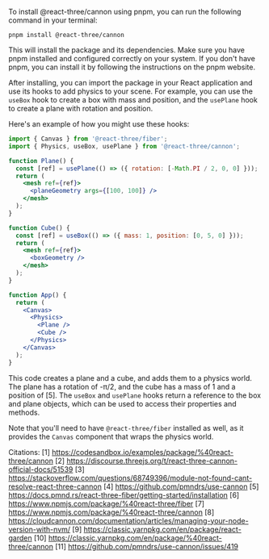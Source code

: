 To install @react-three/cannon using pnpm, you can run the following command in your terminal:

```
pnpm install @react-three/cannon
```

This will install the package and its dependencies. Make sure you have pnpm installed and configured correctly on your system. If you don't have pnpm, you can install it by following the instructions on the pnpm website.

After installing, you can import the package in your React application and use its hooks to add physics to your scene. For example, you can use the `useBox` hook to create a box with mass and position, and the `usePlane` hook to create a plane with rotation and position.

Here's an example of how you might use these hooks:
```jsx
import { Canvas } from '@react-three/fiber';
import { Physics, useBox, usePlane } from '@react-three/cannon';

function Plane() {
  const [ref] = usePlane(() => ({ rotation: [-Math.PI / 2, 0, 0] }));
  return (
    <mesh ref={ref}>
      <planeGeometry args={[100, 100]} />
    </mesh>
  );
}

function Cube() {
  const [ref] = useBox(() => ({ mass: 1, position: [0, 5, 0] }));
  return (
    <mesh ref={ref}>
      <boxGeometry />
    </mesh>
  );
}

function App() {
  return (
    <Canvas>
      <Physics>
        <Plane />
        <Cube />
      </Physics>
    </Canvas>
  );
}
```
This code creates a plane and a cube, and adds them to a physics world. The plane has a rotation of -π/2, and the cube has a mass of 1 and a position of [5]. The `useBox` and `usePlane` hooks return a reference to the box and plane objects, which can be used to access their properties and methods.

Note that you'll need to have `@react-three/fiber` installed as well, as it provides the `Canvas` component that wraps the physics world.

Citations:
[1] https://codesandbox.io/examples/package/%40react-three/cannon
[2] https://discourse.threejs.org/t/react-three-cannon-official-docs/51539
[3] https://stackoverflow.com/questions/68749396/module-not-found-cant-resolve-react-three-cannon
[4] https://github.com/pmndrs/use-cannon
[5] https://docs.pmnd.rs/react-three-fiber/getting-started/installation
[6] https://www.npmjs.com/package/%40react-three/fiber
[7] https://www.npmjs.com/package/%40react-three/cannon
[8] https://cloudcannon.com/documentation/articles/managing-your-node-version-with-nvm/
[9] https://classic.yarnpkg.com/en/package/react-garden
[10] https://classic.yarnpkg.com/en/package/%40react-three/cannon
[11] https://github.com/pmndrs/use-cannon/issues/419